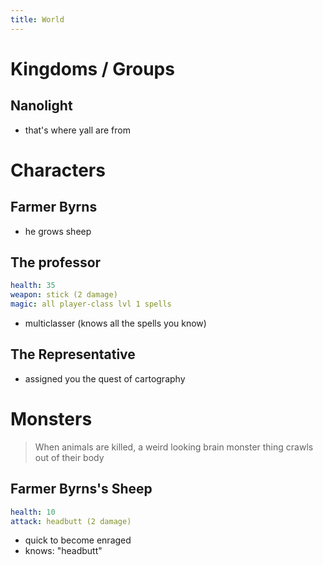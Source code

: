 ```yaml
---
title: World
---
```


# Kingdoms / Groups

## Nanolight
- that's where yall are from

<!-- 
## Evesland
- a mysterious land in the East

### The Path of Light
- religious leaders of Evesland; a band of powerful magicians that regulate magic usage
    - it's an effort in response to the massive amounts of violence and conflict that's resulted from magic

#### The Exorcists
- An elite group of warriors; highest warrior rank in the church

 -->


# Characters

## Farmer Byrns
- he grows sheep


## The professor
```yaml
health: 35
weapon: stick (2 damage)
magic: all player-class lvl 1 spells
``` 
- multiclasser (knows all the spells you know)

## The Representative
- assigned you the quest of cartography

<!-- 
## Sigma
```yaml
health: ?
weapon: katana
magic: ?
    - lvl 1: "rem"; teleport (opens a portal _outward_, pushing any objects that can be pushed out of the way); can use up to 3, each one counts as an action
    - lvl 2: "dot-star"; black hole (blocks vision inside a range of space) for 3 turns (including the turn it is activated); recharge kicks in at end of effect (3 turns)
        - cant dodge attacks
        - can attack but cant aim
    - special: "clon-rem-star"; repeat blink (requires 1 turn charge); can be in up to 6 places at once; katana swipe damage equal to roll
        - can double up on the same person
        - if 3 tokens on one person: it's undodgeable (because no safe tile is available)
```

## Mono
```yaml
health: ?
weapon: knight's sword, "The Eagles Talon" (also serves as a sniper rifle)
    - shoots a pulse of light with range of 10 (requires a charge)
magic: ?
    - lvl 1: "ranjr"; fly up 3 dashes vertically; no longer melee-able; lasts 2 turns (i.e., can just keep recharging flight)
        - hide: if you have a move that launches you 3 dashes vertically, you can do a melee-able attack
    - lvl 2: "ee-em-pe"; any user caught in lightnening arc of 12 tiles (have to draw arc) loses magic for next turn
        - start arc from occupied tile
        - damage = dice roll; subtract -3 from damage count each time a target is hit (dissipating damage)
        - hide: they can reduce the impact of this spell by spreading out
    - special: "see-tee-el kil"; from flight: charge into the earth and emit a pulse of energy where you land; everyone caught in 6 tiles radius of a pulse takes damage equal to dice roll and is pushed back to the edge of the radius. stunned on next turn

``` 

## Exorcist Grunt
```yaml
health: 20
weapon: executioner sword | giant hammer | absurd heavy strength weapons
magic: 
    - lvl 1: "raid" flare of light in a forward cone; stun anyone in 1 dash forward radius
    - lvl 2: "snipe"; beam of light in a forward line; range of 10 tiles; anyone caught takes damage roll
    - special: "ace-pi-see-tee-el"; all spells charged and health regenerated (requires 1 turn charge, can be prevented)
``` 
 -->

# Monsters

> When animals are killed, a weird looking brain monster thing crawls out of their body

## Farmer Byrns's Sheep
```yaml
health: 10
attack: headbutt (2 damage)
```
- quick to become enraged
- knows: "headbutt"

<!-- 

## Pain-Deer
```yaml
health: 15
attack: headbutt (4 damage)
magic: 
    - scream (push back 3 dashes)
    - antler blast (+6 on a 1d20 w/ rollover)
```

## Giga-Gorilla
```yaml
health: 50
attack: hammer fist (6 damage)
magic:
    - lvl 1: chest pump shock wave
    - special: hammer fist
```

# Plant Thing

Dont touch it
 -->


<!-- 

# Demons

## Sigma's Demon
```yaml
health: 15
attack: none
magic:
- lvl 1: 10 additional dodges
- lvl 2: copy cat (reproduce any spell it's seen from another person)
- special: suicide explosion
````




 -->
